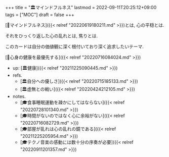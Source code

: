 +++
title = "🏛マインドフルネス"
lastmod = 2022-09-11T20:25:12+09:00
tags = ["MOC"]
draft = false
+++

[📝マインドフルネス]({{< relref "20220619180211.md" >}})とは, 心の平穏とは.

それをひっくり返した心の乱れとは, 焦りとは.

このカードは自分の価値観に深く根付いており深く追求したいテーマ.

[🦊心身の健康を最優先する]({{< relref "20220716084024.md" >}})

-   up: [🏛健康]({{< relref "20211225090445.md" >}})
-   refs.
    -   [🏛自分への優しさ]({{< relref "20220715185133.md" >}})
    -   [🏛虚無との戦い]({{< relref "20220424212105.md" >}})
-   notes.
    -   [🎓食事睡眠運動を疎かにしてはならない]({{< relref "20220728101340.md" >}})
    -   [🎓時間がないのではなく心に余裕がない]({{< relref "20220716082729.md" >}})
    -   [🎓部屋が乱れは心の乱れの鏡である]({{< relref "20211225205954.md" >}})
    -   [🎓テクノ音楽の感動には数十分の序奏が必要]({{< relref "20220911201357.md" >}})
